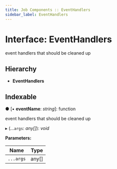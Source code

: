 ```yaml
---
title: Job Components :: EventHandlers
sidebar_label: EventHandlers
---
```


# Interface: EventHandlers

event handlers that should be cleaned up

## Hierarchy

* **EventHandlers**

## Indexable

● \[▪ **eventName**: *string*\]: function

event handlers that should be cleaned up

▸ (...`args`: *any[]*): *void*

**Parameters:**

Name | Type |
------ | ------ |
`...args` | any[] |
